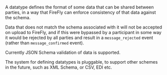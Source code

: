 A datatype defines the format of some data that can be shared between parties, in a way
that FireFly can enforce consistency of that data against the schema.

Data that does not match the schema associated with it will not be accepted on
upload to FireFly, and if this were bypassed by a participant in some way
it would be rejected by all parties and result in a `message_rejected` event
(rather than `message_confirmed` event).

Currently JSON Schema validation of data is supported.

The system for defining datatypes is pluggable, to support other schemes in the future,
such as XML Schema, or CSV, EDI etc.
